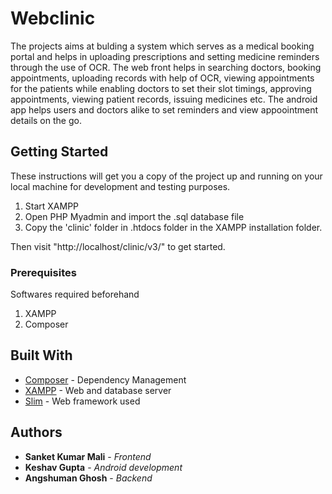 # Webclinic

The projects aims at bulding a system which serves as a medical booking portal and helps in uploading prescriptions and setting medicine reminders through the use of OCR.
The web front helps in searching doctors, booking appointments, uploading records with help of OCR, viewing appointments for the patients while enabling doctors to set their slot timings, approving appointments, viewing patient records, issuing medicines etc.
The android app helps users and doctors alike to set reminders and view appoointment details on the go.

## Getting Started

These instructions will get you a copy of the project up and running on your local machine for development and testing purposes.
1. Start XAMPP
2. Open PHP Myadmin and import the .sql database file
3. Copy the 'clinic' folder in .htdocs folder in the XAMPP installation folder.

Then visit "http://localhost/clinic/v3/" to get started.

### Prerequisites

Softwares required beforehand
1. XAMPP
2. Composer

## Built With

* [Composer](https://getcomposer.org/) - Dependency Management
* [XAMPP](https://www.apachefriends.org/) - Web and database server
* [Slim](https://www.slimframework.com/) - Web framework used


## Authors

* **Sanket Kumar Mali** - *Frontend*
* **Keshav Gupta** - *Android development*
* **Angshuman Ghosh** - *Backend*
